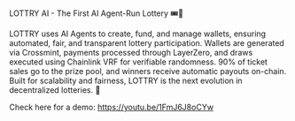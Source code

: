 LOTTRY AI - The First AI Agent-Run Lottery 🎟️🤖

LOTTRY uses AI Agents to create, fund, and manage wallets, ensuring automated, fair, and transparent lottery participation. Wallets are generated via Crossmint, payments processed through LayerZero, and draws executed using Chainlink VRF for verifiable randomness. 90% of ticket sales go to the prize pool, and winners receive automatic payouts on-chain. Built for scalability and fairness, LOTTRY is the next evolution in decentralized lotteries. 🚀

Check here for a demo: https://youtu.be/1FmJ6J8oCYw
